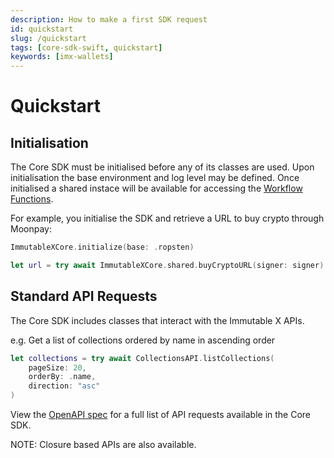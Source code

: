 ```yaml
---
description: How to make a first SDK request
id: quickstart
slug: /quickstart
tags: [core-sdk-swift, quickstart]
keywords: [imx-wallets]
---
```


# Quickstart

## Initialisation

The Core SDK must be initialised before any of its classes are used. Upon initialisation the base environment and log level may be defined. Once initialised a shared instace will be available for accessing the [Workflow Functions](#workflow-functions).

For example, you initialise the SDK and retrieve a URL to buy crypto through Moonpay:

```swift
ImmutableXCore.initialize(base: .ropsten)

let url = try await ImmutableXCore.shared.buyCryptoURL(signer: signer)
```

## Standard API Requests

The Core SDK includes classes that interact with the Immutable X APIs.

e.g. Get a list of collections ordered by name in ascending order

```swift
let collections = try await CollectionsAPI.listCollections(
    pageSize: 20,
    orderBy: .name,
    direction: "asc"
)
```

View the [OpenAPI spec](https://github.com/immutable/imx-core-sdk-swift/blob/main/openapi.json) for a full list of API requests available in the Core SDK.

NOTE: Closure based APIs are also available.
